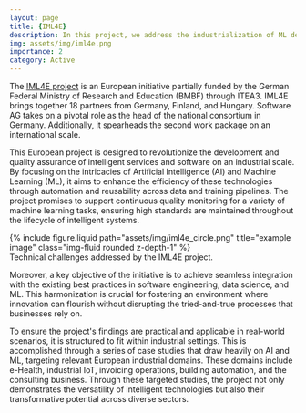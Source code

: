 ```yaml
---
layout: page
title: {IML4E}
description: In this project, we address the industrialization of ML development and operations, the IML4E project develops the IML4E framework, covering methods, techniques and tools that are dedicated to deliver and maintain high quality smart software in efficient, scalable and manageable processes.
img: assets/img/iml4e.png
importance: 2
category: Active
---
```

 The [IML4E project](https://iml4e.org/) is an European initiative partially funded by the German Federal Ministry of Research and Education (BMBF) through ITEA3. IML4E brings together 18 partners from Germany, Finland, and Hungary. Software AG takes on a pivotal role as the head of the national consortium in Germany. Additionally, it spearheads the second work package on an international scale.
 
This European project is designed to revolutionize the development and quality assurance of intelligent services and software on an industrial scale. By focusing on the intricacies of Artificial Intelligence (AI) and Machine Learning (ML), it aims to enhance the efficiency of these technologies through automation and reusability across data and training pipelines. The project promises to support continuous quality monitoring for a variety of machine learning tasks, ensuring high standards are maintained throughout the lifecycle of intelligent systems.

 <div class="row justify-content-sm-center">
    <div class="col-sm-8 mt-3 mt-md-0">
        {% include figure.liquid path="assets/img/iml4e_circle.png" title="example image" class="img-fluid rounded z-depth-1" %}
    </div>
</div>
<div class="caption">
    Technical challenges addressed by the IML4E project.
</div>

Moreover, a key objective of the initiative is to achieve seamless integration with the existing best practices in software engineering, data science, and ML. This harmonization is crucial for fostering an environment where innovation can flourish without disrupting the tried-and-true processes that businesses rely on.

To ensure the project's findings are practical and applicable in real-world scenarios, it is structured to fit within industrial settings. This is accomplished through a series of case studies that draw heavily on AI and ML, targeting relevant European industrial domains. These domains include e-Health, industrial IoT, invoicing operations, building automation, and the consulting business. Through these targeted studies, the project not only demonstrates the versatility of intelligent technologies but also their transformative potential across diverse sectors.




